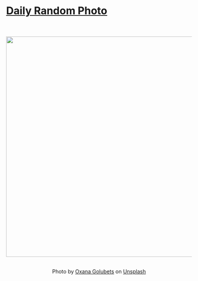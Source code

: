 # [Daily Random Photo](https://www.dailyrandomphoto.com/)

<div align="center">
  <br>
  <br>
  <a href="https://www.dailyrandomphoto.com/p/2025/2025-08-12/"><img src="https://images.unsplash.com/photo-1752606402449-0c14a2d6af70?crop=entropy&cs=tinysrgb&fit=max&fm=jpg&ixid=M3w3NzUwOHwwfDF8cmFuZG9tfHx8fHx8fHx8MTc1NDk1OTcyMHw&ixlib=rb-4.1.0&q=80&w=1080" width="600px"></a>
  <br>
  <br>
  <p class="has-text-grey">Photo by <a href="https://unsplash.com/@ok_milka?utm_source=Daily%20Random%20Photo&amp;utm_medium=referral" target="_blank" rel="noopener noreferrer">Oxana Golubets</a> on <a href="https://unsplash.com/photos/abstract-waves-resemble-mountain-ridges-in-blue-lXHx-zumrJs?utm_source=Daily%20Random%20Photo&amp;utm_medium=referral" target="_blank" rel="noopener noreferrer">Unsplash</a></p>
</div>
